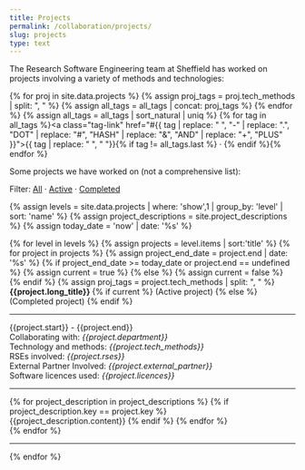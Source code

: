 ```yaml
---
title: Projects
permalink: /collaboration/projects/
slug: projects
type: text
---
```


<style>
    .active {
        padding: 10px;
        border: 1px solid gray;
        margin: 10px;
        }   
    .completed {
        color: #656565;
        background-color: WhiteSmoke;
        padding: 10px;
        border: 1px solid gray;
        margin: 10px;
    }    
</style>

The Research Software Engineering team at Sheffield has worked on projects involving a variety of methods and technologies:

{% for proj in site.data.projects %}
{% assign proj_tags = proj.tech_methods | split: ", " %}
{% assign all_tags = all_tags | concat: proj_tags %}
{% endfor %}
{% assign all_tags = all_tags | sort_natural | uniq %}
{% for tag in all_tags %}<a class="tag-link" href="#{{ tag | replace: " ", "-" | replace: ".", "DOT" | replace: "#", "HASH" | replace: "&", "AND" | replace: "+", "PLUS" }}">{{ tag | replace: " ", "&nbsp;"}}</a>{% if tag != all_tags.last %} &middot; {% endif %}{% endfor %}

Some projects we have worked on (not a comprehensive list):

Filter: <a class="filter-link selected" href="">All</a> &middot; <a class="filter-link" href="#active">Active</a> &middot; <a class="filter-link" href="#completed">Completed</a>

{% assign levels = site.data.projects | where: 'show',1 | group_by: 'level' | sort: 'name' %}
{% assign project_descriptions = site.project_descriptions %}
{% assign today_date = 'now' | date: '%s' %}

<div class="current-project-list">
    {% for level in levels %}
        {% assign projects = level.items | sort:'title' %}
        {% for project in projects %}
        {% assign project_end_date = project.end | date: '%s' %}
        {% if project_end_date >= today_date or project.end == undefined %}
            {% assign current = true %}
        {% else %}
            {% assign current = false %}
        {% endif %}
        {% assign proj_tags = project.tech_methods | split: ", " %}
        <div class="project {% if current %}active{% else %}completed{% endif %}{% for tag in proj_tags %} tag-{{ tag | replace: " ", "-" | replace: ".", "DOT" | replace: "#", "HASH" | replace: "&", "AND" | replace: "+", "PLUS" }}{% endfor %}">
            <b>{{project.long_title}} </b>
            {% if current %}
                (Active project)
            {% else %}
                (Completed project)
            {% endif %}
            <hr/>
            {{project.start}} - {{project.end}}
            <br/>
            Collaborating with: <em>{{project.department}}</em>
            <br/>
            Technology and methods: <em>{{project.tech_methods}}</em>
            <br/>
            RSEs involved: <em>{{project.rses}}</em>
            <br/>
            External Partner Involved: <em>{{project.external_partner}}</em>
            <br/>
            Software licences used: <em>{{project.licences}}</em>
            <hr/>
            {% for project_description in project_descriptions %}
                {% if project_description.key == project.key %}                    
                    <br/>
                    {{project_description.content}}
                {% endif %}
            {% endfor %}            
        </div>
        {% endfor %}
        <hr/>
    {% endfor %}
</div>
<script>
window.addEventListener('load', (event) => {
    if (window.location.hash) {
        var tag = window.location.hash.slice(1);
        // Find the matching tag
        $("a.tag-link[href$='"+tag+"']").trigger("click");
        $("a.filter-link[href$='"+tag+"']").trigger("click");
    }
});
</script>
